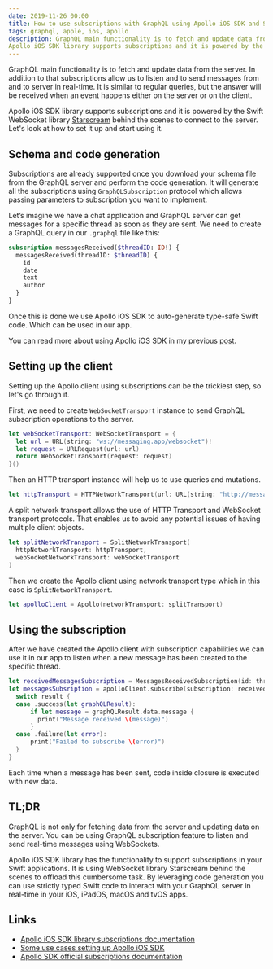```yaml
---
date: 2019-11-26 00:00
title: How to use subscriptions with GraphQL using Apollo iOS SDK and Swift
tags: graphql, apple, ios, apollo
description: GraphQL main functionality is to fetch and update data from the server. In addition to that subscriptions allow us to listen and to send messages from and to server in real-time. It is similar to regular queries, but the answer will be received when an event happens either on the server or on the client.
Apollo iOS SDK library supports subscriptions and it is powered by the Swift WebSocket library [Starscream](/websockets-swift/) behind the scenes to connect to the server. Let's look at how to set it up and start using it. 
---
```


GraphQL main functionality is to fetch and update data from the server. In addition to that subscriptions allow us to listen and to send messages from and to server in real-time. It is similar to regular queries, but the answer will be received when an event happens either on the server or on the client.

Apollo iOS SDK library supports subscriptions and it is powered by the Swift WebSocket library [Starscream](/websockets-swift/) behind the scenes to connect to the server. Let's look at how to set it up and start using it.

## Schema and code generation

Subscriptions are already supported once you download your schema file from the GraphQL server and perform the code generation. It will generate all the subscriptions using `GraphQLSubscription` protocol which allows passing parameters to subscription you want to implement.

Let’s imagine we have a chat application and GraphQL server can get messages for a specific thread as soon as they are sent. We need to create a GraphQL query in our `.graphql` file like this:

```graphql
subscription messagesReceived($threadID: ID!) {
  messagesReceived(threadID: $threadID) {
    id
    date
    text
    author
  }
}
```

Once this is done we use Apollo iOS SDK to auto-generate type-safe Swift code. Which can be used in our app.

You can read more about using Apollo iOS SDK in my previous [post](/graphql-ios-swift/).

## Setting up the client

Setting up the Apollo client using subscriptions can be the trickiest step, so let's go through it.

First, we need to create `WebSocketTransport` instance to send GraphQL subscription operations to the server.

```swift
let webSocketTransport: WebSocketTransport = {
  let url = URL(string: "ws://messaging.app/websocket")!
  let request = URLRequest(url: url)
  return WebSocketTransport(request: request)
}()
```

Then an HTTP transport instance will help us to use queries and mutations.

```swift
let httpTransport = HTTPNetworkTransport(url: URL(string: "http://messaging.app/graphql")!)
```

A split network transport allows the use of HTTP Transport and WebSocket transport protocols. That enables us to avoid any potential issues of having multiple client objects.

```swift
let splitNetworkTransport = SplitNetworkTransport(
  httpNetworkTransport: httpTransport, 
  webSocketNetworkTransport: webSocketTransport
)
```

Then we create the Apollo client using network transport type which in this case is `SplitNetworkTransport`.

```swift
let apolloClient = Apollo(networkTransport: splitTransport)
```

## Using the subscription

After we have created the Apollo client with subscription capabilities we can use it in our app to listen when a new message has been created to the specific thread.

```swift
let receivedMessagesSubscription = MessagesReceivedSubscription(id: threadID)
let messagesSubsription = apolloClient.subscribe(subscription: receivedMessagesSubscription) {[weak self] result in
  switch result {
  case .success(let graphQLResult):
      if let message = graphQLResult.data.message {
        print("Message received \(message)")			
      }
  case .failure(let error):
      print("Failed to subscribe \(error)")
  }
}
```

Each time when a message has been sent, code inside closure is executed with new data.
 
## TL;DR

GraphQL is not only for fetching data from the server and updating data on the server. You can be using GraphQL subscription feature to listen and send real-time messages using WebSockets.

Apollo iOS SDK library has the functionality to support subscriptions in your Swift applications. It is using WebSocket library Starscream behind the scenes to offload this cumbersome task. By leveraging code generation you can use strictly typed Swift code to interact with your GraphQL server in real-time in your iOS, iPadOS, macOS and tvOS apps.

## Links

* [Apollo iOS SDK library subscriptions documentation](https://www.apollographql.com/docs/ios/subscriptions/)
* [Some use cases setting up Apollo iOS SDK](https://stackoverflow.com/questions/51720378/how-to-implement-graphql-subscription-using-apollo-ios-client)
* [Apollo SDK official subscriptions documentation](https://www.apollographql.com/docs/react/data/subscriptions/)
